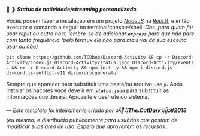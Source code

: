 🌙 **❯** ***Status de natividade/streaming personalizado.***

Vocês podem fazer a instalação em um projeto *[NodeJS](https://replit.com/new/nodejs)* na *[Repl.It](https://replit.com)*, e então executar o comando a seguir no terminal/console/shell.
*Obs: para quem for usar replit ou outra host, lembre-se de adicionar* ***`express`*** *para que não pare com tanta frequência (pelo termux ele não para mais vai da sua escolha usar ou não)*
```
git clone https://github.com/TCDhub/Discord-Activity && cp -r Discord-Activity/index.js Discord-Activity/status.json Discord-Activity/events . && rm -r Discord-Activity && npm init -y && npm i discord.js discord.js-selfbot-v11 discordrpcgenerator
```
Sempre que aparecer para substituir uma pasta/ou arquivo use ***`y`.*** Após instalar os pacotes você deve ir em ***`status.json`*** para substituir as informações que deseja. Aproveite e desfrute do sistema. 

*— Este template foi inteiramente criado por* ***[ᝰ໋݊🌙⢿The.CatDark⣷ᥫ᭡#2018](https://www.flownixr.repl.co)*** *(eu mesmo) e distribuído publicamente para usuários que gostam de modificar suas área de uso. Espero que aproveitem os recursos.*
